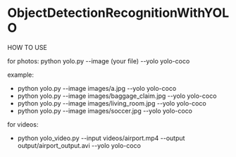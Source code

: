 # ObjectDetectionRecognitionWithYOLO

HOW TO USE

for photos:
python yolo.py --image (your file) --yolo yolo-coco

example:
- python yolo.py --image images/a.jpg --yolo yolo-coco
- python yolo.py --image images/baggage_claim.jpg --yolo yolo-coco
- python yolo.py --image images/living_room.jpg --yolo yolo-coco
- python yolo.py --image images/soccer.jpg --yolo yolo-coco

for videos:
- python yolo_video.py --input videos/airport.mp4 --output output/airport_output.avi --yolo yolo-coco
